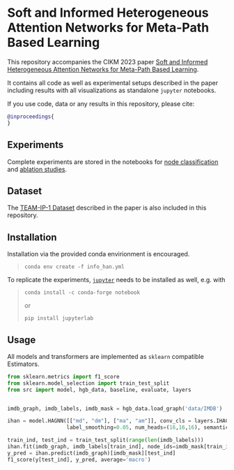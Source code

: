 # Soft and Informed Heterogeneous Attention Networks for Meta-Path Based Learning

This repository accompanies the CIKM 2023 paper [Soft and Informed Heterogeneous Attention Networks for Meta-Path Based Learning]().

It contains all code as well as experimental setups described in the paper including results with all visualizations as standalone `jupyter` notebooks.


If you use code, data or any results in this repository, please cite:

```bibtex
@inproceedings{
}
```

## Experiments

Complete experiments are stored in the notebooks for [node classification](experiments/node_classification.ipynb) and [ablation studies](experiments/ablation_studies.ipynb).

## Dataset

The [TEAM-IP-1 Dataset](team_ip_1.zip)  described in the paper is also included in this repository.

## Installation


Installation via the provided conda envirionment is encouraged.

> `conda env create -f info_han.yml`


To replicate the experiments, [`jupyter`](https://jupyter.org/install) needs to be installed as well, e.g. with


> `conda install -c conda-forge notebook`
> 
> or 
> 
> `pip install jupyterlab`


## Usage


All models and transformers are implemented as `sklearn` compatible Estimators.


```python
from sklearn.metrics import f1_score
from sklearn.model_selection import train_test_split
from src import model, hgb_data, baseline, evaluate, layers


imdb_graph, imdb_labels, imdb_mask = hgb_data.load_graph('data/IMDB')

ihan = model.HAGNN([["md", "dm"], ["ma", "am"]], conv_cls = layers.IHAConv, normalize=True, feat_proj_size=64, 
                   label_smoothing=0.05, num_heads=(16,16,16), semantic_attn_size=64)

train_ind, test_ind = train_test_split(range(len(imdb_labels)))
ihan.fit(imdb_graph, imdb_labels[train_ind], node_ids=imdb_mask[train_ind])
y_pred = ihan.predict(imdb_graph)[imdb_mask][test_ind]
f1_score(y[test_ind], y_pred, average='macro')
```
